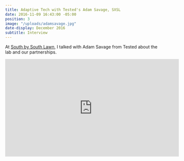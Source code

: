 ```yaml
---
title: Adaptive Tech with Tested's Adam Savage, SXSL
date: 2016-11-09 16:43:00 -05:00
position: 3
image: "/uploads/adamsavage.jpg"
date-display: December 2016
subtitle: Interview
---
```


At [South by South Lawn](https://obamawhitehouse.archives.gov/the-press-office/2016/10/03/background-white-house-south-south-lawn-event), I talked with Adam Savage from Tested about the lab and our partnerships. 

<iframe width="560" height="315" src="https://www.youtube.com/embed/8buG9E37AKQ" frameborder="0" allowfullscreen></iframe>
